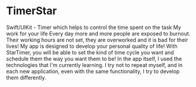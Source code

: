 # TimerStar
Swift/UIKit - Timer which helps to control the time spent on the task
My work for your life
Every day more and more people are exposed to burnout. Their working hours are not set, they are overworked and it is bad for their lives! My app is designed to develop your personal quality of life! With StarTimer, you will be able to set the kind of time cycle you want and schedule them the way you want them to be!
In the app itself, I used the technologies that I'm currently learning. I try not to repeat myself, and in each new application, even with the same functionality, I try to develop them differently.
